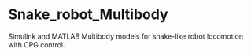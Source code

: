 # Snake_robot_Multibody
Simulink and MATLAB Multibody models for snake-like robot locomotion with CPG control.
